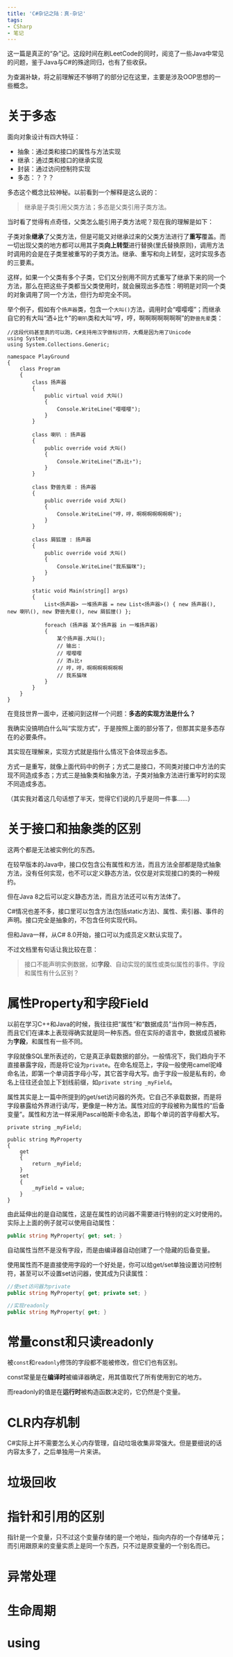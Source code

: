```yaml
---
title: 'C#杂记之陆：真·杂记'
tags:
- CSharp
- 笔记
---
```


这一篇是真正的“杂”记。这段时间在刷LeetCode的同时，阅览了一些Java中常见的问题，鉴于Java与C#的殊途同归，也有了些收获。

为查漏补缺，将之前理解还不够明了的部分记在这里，主要是涉及OOP思想的一些概念。

# 关于多态

面向对象设计有四大特征：

- 抽象：通过类和接口的属性与方法实现
- 继承：通过类和接口的继承实现
- 封装：通过访问控制符实现
- 多态：？？？

多态这个概念比较神秘。以前看到一个解释是这么说的：

> 继承是子类引用父类方法；多态是父类引用子类方法。

当时看了觉得有点奇怪，父类怎么能引用子类方法呢？现在我的理解是如下：

子类对象**继承**了父类方法，但是可能又对继承过来的父类方法进行了**重写**覆盖。而一切出现父类的地方都可以用其子类**向上转型**进行替换(里氏替换原则)，调用方法时调用的会是在子类里被重写的子类方法。继承、重写和向上转型，这时实现多态的三要素。

这样，如果一个父类有多个子类，它们又分别用不同方式重写了继承下来的同一个方法，那么在把这些子类都当父类使用时，就会展现出多态性：明明是对同一个类的对象调用了同一个方法，但行为却完全不同。

举个例子，假如有个`扬声器`类，包含一个`大叫()`方法，调用时会“嘤嘤嘤”；而继承自它的有大叫“洒↓比↑”的`喇叭`类和大叫“哼，哼，啊啊啊啊啊啊啊”的`野兽先辈`类：

```CSharp
//这段代码甚至真的可以跑，C#支持用汉字做标识符，大概是因为用了Unicode
using System;
using System.Collections.Generic;

namespace PlayGround
{
    class Program
    {
        class 扬声器
        {
            public virtual void 大叫()
            {
                Console.WriteLine("嘤嘤嘤");
            }
        }

        class 喇叭 : 扬声器
        {
            public override void 大叫()
            {
                Console.WriteLine("洒↓比↑");
            }
        }

        class 野兽先辈 : 扬声器
        {
            public override void 大叫()
            {
                Console.WriteLine("哼，哼，啊啊啊啊啊啊啊");
            }
        }

        class 屑狐狸 : 扬声器
        {
            public override void 大叫()
            {
                Console.WriteLine("我系猫咪");
            }
        }

        static void Main(string[] args)
        {
            List<扬声器> 一堆扬声器 = new List<扬声器>() { new 扬声器(), new 喇叭(), new 野兽先辈(), new 屑狐狸() };

            foreach (扬声器 某个扬声器 in 一堆扬声器)
            {
                某个扬声器.大叫();
                // 输出：
                // 嘤嘤嘤
                // 洒↓比↑
                // 哼，哼，啊啊啊啊啊啊啊
                // 我系猫咪
            }
        }
    }
}
```

在竞技世界一面中，还被问到这样一个问题：**多态的实现方法是什么？**

我确实没搞明白什么叫“实现方式”，于是按照上面的部分答了，但那其实是多态存在的必要条件。

其实现在理解来，实现方式就是指什么情况下会体现出多态。

方式一是重写，就像上面代码中的例子；方式二是接口，不同类对接口中方法的实现不同造成多态；方式三是抽象类和抽象方法，子类对抽象方法进行重写时的实现不同造成多态。

（其实我对着这几句话想了半天，觉得它们说的几乎是同一件事……）

# 关于接口和抽象类的区别

这两个都是无法被实例化的东西。

在较早版本的Java中，接口仅包含公有属性和方法，而且方法全部都是隐式抽象方法，没有任何实现，也不可以定义静态方法，仅仅是对实现接口的类的一种规约。

但在Java 8之后可以定义静态方法，而且方法还可以有方法体了。

C#情况也差不多，接口里可以包含方法(包括static方法)、属性、索引器、事件的声明。接口完全是抽象的，不包含任何实现代码。

但和Java一样，从C# 8.0开始，接口可以为成员定义默认实现了。

不过文档里有句话让我比较在意：

> 接口不能声明实例数据，如**字段**、自动实现的属性或类似属性的事件。字段和属性有什么区别？

# 属性Property和字段Field

以前在学习C++和Java的时候，我往往把“属性”和“数据成员”当作同一种东西，而且它们在课本上表现得确实就是同一种东西。但在实际的语言中，数据成员被称为**字段**，和属性有一些不同。

字段就像SQL里所表述的，它是真正承载数据的部分。一般情况下，我们趋向于不直接暴露字段，而是将它设为`private`。在命名规范上，字段一般使用camel驼峰命名法，即第一个单词首字母小写，其它首字母大写。由于字段一般是私有的，命名上往往还会加上下划线前缀，如`private string _myField`。

属性其实是上一篇中所提到的get/set访问器的外壳。它自己不承载数据，而是将字段暴露给外界进行读/写，更像是一种方法。属性对应的字段被称为属性的“后备变量”。属性和方法一样采用Pascal帕斯卡命名法，即每个单词的首字母都大写。

```CSharp
private string _myField;

public string MyProperty
{
    get
    {
        return _myField;
    }
    set
    {
        _myField = value;
    }
}
```

由此延伸出的是自动属性，这是在属性的访问器不需要进行特别的定义时使用的。实际上上面的例子就可以使用自动属性：

```C#
public string MyProperty{ get; set; }
```

自动属性当然不是没有字段，而是由编译器自动创建了一个隐藏的后备变量。

使用属性而不是直接使用字段的一个好处是，你可以给get/set单独设置访问控制符，甚至可以不设置set访问器，使其成为只读属性：

```C#
//使set访问器为private
public string MyProperty{ get; private set; }

//实现readonly
public string MyProperty{ get; }
```

# 常量const和只读readonly

被`const`和`readonly`修饰的字段都不能被修改，但它们也有区别。

const常量是在**编译时**被编译器确定，用其值取代了所有使用到它的地方。

而readonly的值是在**运行时**被构造函数决定的，它仍然是个变量。

# CLR内存机制

C#实际上并不需要怎么关心内存管理，自动垃圾收集非常强大。但是要细说的话内容太多了，之后单独用一片来讲。

# 垃圾回收



# 指针和引用的区别

指针是一个变量，只不过这个变量存储的是一个地址，指向内存的一个存储单元；而引用跟原来的变量实质上是同一个东西，只不过是原变量的一个别名而已。


# 异常处理



# 生命周期



# using


